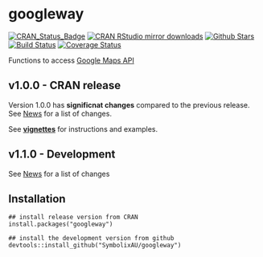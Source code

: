 
# googleway

[![CRAN_Status_Badge](http://www.r-pkg.org/badges/version/googleway)](http://cran.r-project.org/package=googleway)
[![CRAN RStudio mirror downloads](http://cranlogs.r-pkg.org/badges/googleway)](http://cran.r-project.org/web/packages/googleway/index.html)
[![Github Stars](https://img.shields.io/github/stars/SymbolixAU/googleway.svg?style=social&label=Github)](https://github.com/SymbolixAU/googleway)
[![Build Status](https://travis-ci.org/SymbolixAU/googleway.svg?branch=master)](https://travis-ci.org/SymbolixAU/googleway)
[![Coverage Status](https://codecov.io/github/SymbolixAU/googleway/coverage.svg?branch=master)](https://codecov.io/github/SymbolixAU/googleway?branch=master)

Functions to access [Google Maps API](https://developers.google.com/maps/)

## v1.0.0 - CRAN release

Version 1.0.0 has **significnat changes** compared to the previous release. See [News](https://github.com/SymbolixAU/googleway/blob/master/NEWS.md) for a list of changes.

See [**vignettes**](https://github.com/SymbolixAU/googleway/blob/master/vignettes/googleway-vignette.Rmd) for instructions and examples.

## v1.1.0 - Development

See [News](https://github.com/SymbolixAU/googleway/blob/master/NEWS.md) for a list of changes


## Installation

```
## install release version from CRAN
install.packages("googleway")

## install the development version from github
devtools::install_github("SymbolixAU/googleway")

```



